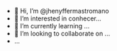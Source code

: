 - 👋 Hi, I’m @jhenyffermastromano
- 👀 I’m interested in conhecer...
- 🌱 I’m currently learning ...
- 💞️ I’m looking to collaborate on ...
-  ...

<!---
jhenyffermastromano/jhenyffermastromano is a ✨ special ✨ repository because its `README.md` (this file) appears on your GitHub profile.
You can click the Preview link to take a look at your changes.
--->
